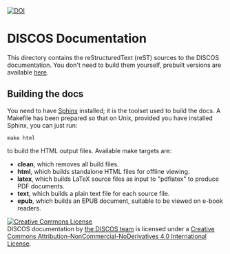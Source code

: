 

[![DOI](https://zenodo.org/badge/19074/discos/doc.svg)](https://zenodo.org/badge/latestdoi/19074/discos/doc)



DISCOS Documentation
====================
This directory contains the reStructuredText (reST) sources to the DISCOS
documentation.  You don't need to build them yourself, prebuilt versions are
available [here](http://discos.readthedocs.org/).


Building the docs
-----------------
You need to have [Sphinx](http://sphinx-doc.org/) installed; it is the toolset
used to build the docs. A Makefile has been prepared so that on Unix, provided 
you have installed Sphinx, you can just run:

```
make html
```

to build the HTML output files. Available make targets are:

- **clean**, which removes all build files.
- **html**, which builds standalone HTML files for offline viewing.
- **latex**, which builds LaTeX source files as input to "pdflatex" to produce 
  PDF documents.
- **text**, which builds a plain text file for each source file.
- **epub**, which builds an EPUB document, suitable to be viewed on e-book
  readers.

<a rel="license" href="http://creativecommons.org/licenses/by-nc-nd/4.0/"><img alt="Creative Commons License" style="border-width:0" src="https://i.creativecommons.org/l/by-nc-nd/4.0/88x31.png" /></a><br /><span xmlns:dct="http://purl.org/dc/terms/" property="dct:title">DISCOS documentation</span> by <a xmlns:cc="http://creativecommons.org/ns#" href="http://discos.readthedocs.org/en/latest/about/people.html" property="cc:attributionName" rel="cc:attributionURL">the DISCOS team</a> is licensed under a <a rel="license" href="http://creativecommons.org/licenses/by-nc-nd/4.0/">Creative Commons Attribution-NonCommercial-NoDerivatives 4.0 International License</a>.
